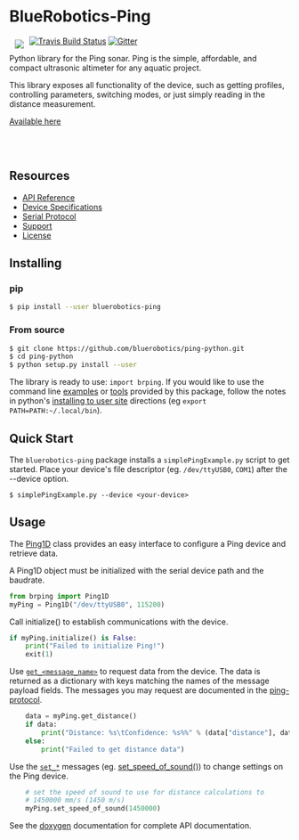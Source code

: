 # BlueRobotics-Ping

<a href="https://bluerobotics.com">
<img src="https://avatars2.githubusercontent.com/u/7120633?v=3&s=200" align="left" hspace="10" vspace="6">
</a>

[![Travis Build Status](https://travis-ci.org/bluerobotics/ping-python.svg?branch=master)](https://travis-ci.org/bluerobotics/ping-python)
[![Gitter](https://img.shields.io/badge/gitter-online-green.svg)](https://gitter.im/bluerobotics/discussion/)

Python library for the Ping sonar. Ping is the simple, affordable, and compact ultrasonic altimeter for any aquatic project.

This library exposes all functionality of the device, such as getting profiles, controlling parameters, switching modes, or just simply reading in the distance measurement.

[Available here](https://www.bluerobotics.com/store/sensors-sonars-cameras/sonar/ping-sonar-r2-rp/)

<br/>
<br/>

## Resources

* [API Reference](https://docs.bluerobotics.com/ping-python/)
* [Device Specifications](https://www.bluerobotics.com/)
* [Serial Protocol](https://github.com/bluerobotics/ping-protocol)
* [Support](https://docs.bluerobotics.com)
* [License](https://github.com/bluerobotics/ping-python/blob/master/LICENSE)


## Installing

### pip

```sh
$ pip install --user bluerobotics-ping
```

### From source

```sh
$ git clone https://github.com/bluerobotics/ping-python.git
$ cd ping-python
$ python setup.py install --user
```

The library is ready to use: `import brping`. If you would like to use the command line [examples](/examples) or [tools](/tools) provided by this package, follow the notes in python's [installing to user site](https://packaging.python.org/tutorials/installing-packages/#installing-to-the-user-site) directions (eg `export PATH=PATH:~/.local/bin`).

## Quick Start

The `bluerobotics-ping` package installs a `simplePingExample.py` script to get started. Place your device's file descriptor (eg. `/dev/ttyUSB0`, `COM1`) after the --device option.

`$ simplePingExample.py --device <your-device>`

## Usage

The [Ping1D](https://docs.bluerobotics.com/ping-python/classPing_1_1Ping1D_1_1Ping1D.html) class provides an easy interface to configure a Ping device and retrieve data.

A Ping1D object must be initialized with the serial device path and the baudrate.

```py
from brping import Ping1D
myPing = Ping1D("/dev/ttyUSB0", 115200)
```

Call initialize() to establish communications with the device.

```py
if myPing.initialize() is False:
    print("Failed to initialize Ping!")
    exit(1)
```

Use [`get_<message_name>`](https://github.com/bluerobotics/ping-protocol#get) to request data from the device. The data is returned as a dictionary with keys matching the names of the message payload fields. The messages you may request are documented in the [ping-protocol](https://github.com/bluerobotics/ping-protocol).

```py
    data = myPing.get_distance()
    if data:
        print("Distance: %s\tConfidence: %s%%" % (data["distance"], data["confidence"]))
    else:
        print("Failed to get distance data")
```

Use the [`set_*`](https://github.com/bluerobotics/ping-protocol#set) messages (eg. [set_speed_of_sound()](https://docs.bluerobotics.com/ping-python/classPing_1_1Ping1D_1_1Ping1D.html#a79a3931e5564644187198ad2063e5ed9)) to change settings on the Ping device.

```py
    # set the speed of sound to use for distance calculations to
    # 1450000 mm/s (1450 m/s)
    myPing.set_speed_of_sound(1450000)
```

See the [doxygen](https://docs.bluerobotics.com/ping-python/) documentation for complete API documentation.
